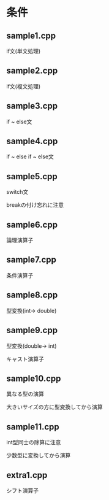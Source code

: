 # 条件

## sample1.cpp

if文(単文処理)

## sample2.cpp

if文(複文処理)

## sample3.cpp

if ~ else文

## sample4.cpp

if ~ else if ~ else文

## sample5.cpp

switch文

breakの付け忘れに注意

## sample6.cpp

論理演算子

## sample7.cpp

条件演算子

## sample8.cpp

型変換(int→ double)

## sample9.cpp

型変換(double→ int)

キャスト演算子

## sample10.cpp

異なる型の演算

大きいサイズの方に型変換してから演算

## sample11.cpp

int型同士の除算に注意

少数型に変換してから演算

## extra1.cpp

シフト演算子
